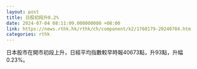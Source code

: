 ```yaml
---
layout: post
title: 日股初段升0.2%
date: 2024-07-04 08:11:09.000000000 +08:00
link: https://news.rthk.hk/rthk/ch/component/k2/1760179-20240704.htm
categories: rthk
---
```


日本股市在開市初段上升，日經平均指數較早時報40673點，升93點，升幅0.23%。
